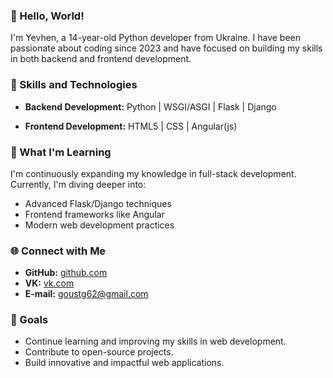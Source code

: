 ### 👋 Hello, World!

I'm Yevhen, a 14-year-old Python developer from Ukraine. I have been passionate about coding since 2023 and have focused on building my skills in both backend and frontend development.

### 🌟 Skills and Technologies

- **Backend Development:** Python | WSGI/ASGI | Flask | Django

- **Frontend Development:** HTML5 | CSS | Angular(js)

### 🌱 What I'm Learning

I'm continuously expanding my knowledge in full-stack development. Currently, I'm diving deeper into:

- Advanced Flask/Django techniques
- Frontend frameworks like Angular
- Modern web development practices


### 🌐 Connect with Me

- **GitHub:** [github.com](https://github.com/pipStealth)
- **VK:** [vk.com](https://vk.com/bro.goust) 
- **E-mail:** goustg62@gmail.com

### 🎯 Goals

- Continue learning and improving my skills in web development.
- Contribute to open-source projects.
- Build innovative and impactful web applications.

